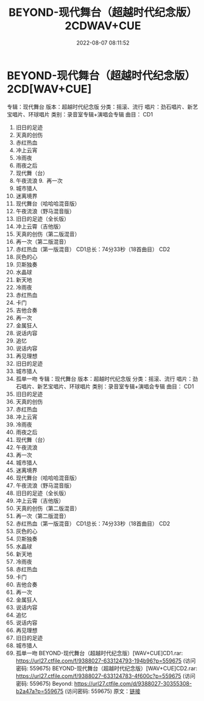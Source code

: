 ﻿---
title: BEYOND-现代舞台（超越时代纪念版）2CDWAV+CUE
date: 2022-08-07 08:11:52
categories: WAV车载音乐、镜像
tags: 华语中文
---
# BEYOND-现代舞台（超越时代纪念版）2CD[WAV+CUE]

专辑：现代舞台
版本：超越时代纪念版
分类：摇滚、流行
唱片：劲石唱片、新艺宝唱片、环球唱片
类别：录音室专辑+演唱会专辑
曲目：
CD1
1. 旧日的足迹
2. 天真的创伤
3. 赤红热血
4. 冲上云宵
5. 冷雨夜
6. 雨夜之后
7. 现代舞（台）
8. 午夜流浪
9.  再一次
10. 城市猎人
11. 迷离境界
12. 现代舞台（哈哈哈混音版）
13. 午夜流浪（野马混音版）
14. 旧日的足迹（全长版）
15. 冲上云霄（吉他版）
16. 天真的创伤（第二版混音）
17. 再一次（第二版混音）
18. 赤红热血（第一版混音）
CD1总长：74分33秒（18首曲目）
CD2
19. 灰色的心
20. 贝斯独奏
21. 水晶球
22. 新天地
23. 冷雨夜
24. 赤红热血
25. 卡门
26. 吉他合奏
27. 再一次
28. 金属狂人
29. 说话内容
30. 追忆
31. 说话内容
32. 再见理想
33. 旧日的足迹
34. 城市猎人
35. 孤单一吻
专辑：现代舞台
版本：超越时代纪念版
分类：摇滚、流行
唱片：劲石唱片、新艺宝唱片、环球唱片
类别：录音室专辑+演唱会专辑
曲目：
CD1
1. 旧日的足迹
2. 天真的创伤
3. 赤红热血
4. 冲上云宵
5. 冷雨夜
6. 雨夜之后
7. 现代舞（台）
8. 午夜流浪
9. 再一次
10. 城市猎人
11. 迷离境界
12. 现代舞台（哈哈哈混音版）
13. 午夜流浪（野马混音版）
14. 旧日的足迹（全长版）
15. 冲上云霄（吉他版）
16. 天真的创伤（第二版混音）
17. 再一次（第二版混音）
18. 赤红热血（第一版混音）
CD1总长：74分33秒（18首曲目）
CD2
19. 灰色的心
20. 贝斯独奏
21. 水晶球
22. 新天地
23. 冷雨夜
24. 赤红热血
25. 卡门
26. 吉他合奏
27. 再一次
28. 金属狂人
29. 说话内容
30. 追忆
31. 说话内容
32. 再见理想
33. 旧日的足迹
34. 城市猎人
35. 孤单一吻
BEYOND-现代舞台（超越时代纪念版）[WAV+CUE]CD1.rar: https://url27.ctfile.com/f/9388027-633124793-194b96?p=559675
(访问密码: 559675)
BEYOND-现代舞台（超越时代纪念版）[WAV+CUE]CD2.rar: https://url27.ctfile.com/f/9388027-633124783-4f600c?p=559675
(访问密码: 559675)
Beyond: https://url27.ctfile.com/d/9388027-30355308-b2a47a?p=559675
(访问密码: 559675)
原文：[链接](https://blog.sina.com.cn/s/blog_1647c7e7601030yqn.html)